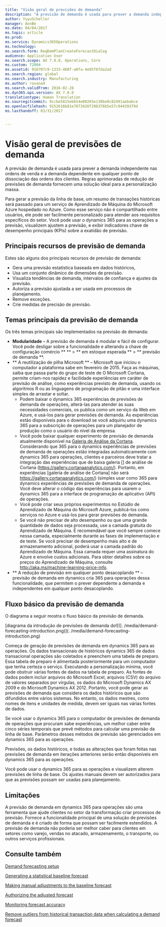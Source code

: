 ```yaml
---
title: "Visão geral de previsões de demanda"
description: "A previsão de demanda é usada para prever a demanda independente nas ordens de venda e a demanda dependente em qualquer ponto de dissociação das ordens dos clientes. Regras aprimoradas de redução de previsões de demanda fornecem uma solução ideal para a personalização massa."
author: YuyuScheller
manager: AnnBe
ms.date: 04/04/2017
ms.topic: article
ms.prod: 
ms.service: Dynamics365Operations
ms.technology: 
ms.search.form: ReqDemPlanCreateForecastDialog
audience: Application User
ms.search.scope: AX 7.0.0, Operations, Core
ms.custom: 72004
ms.assetid: 916707c9-1333-460f-a0fa-4e95f6fda2ad
ms.search.region: global
ms.search.industry: Manufacturing
ms.author: roxanad
ms.search.validFrom: 2016-02-28
ms.dyn365.ops.version: AX 7.0.0
translationtype: Human Translation
ms.sourcegitcommit: 9ccbe5815ebb54e00265e130be9c82491aebabce
ms.openlocfilehash: 9152616b81e7873426f296376b5e57c94439379d
ms.lasthandoff: 03/31/2017


---
```


# <a name="demand-forecasting-overview"></a>Visão geral de previsões de demanda

A previsão de demanda é usada para prever a demanda independente nas ordens de venda e a demanda dependente em qualquer ponto de dissociação das ordens dos clientes. Regras aprimoradas de redução de previsões de demanda fornecem uma solução ideal para a personalização massa.

Para gerar a previsão da linha de base, um resumo de transações históricas será passado para um serviço de Aprendizado de Máquina do Microsoft Azure hospedado no Azure. Como esse serviço não é compartilhado entre usuários, ele pode ser facilmente personalizado para atender aos requisitos específicos do setor. Você pode usar o dynamics 365 para as operações a previsão, visualizem ajustem a previsão, e exibir indicadores chave de desempenho principais (KPIs) sobre a exatidão de previsão.

## <a name="key-features-of-demand-forecasting"></a>Principais recursos de previsão de demanda
Estes são alguns dos principais recursos de previsão de demanda:

-   Gera uma previsão estatística baseada em dados históricos,
-   Usa um conjunto dinâmico de dimensões de previsão.
-   Visualiza tendências de demanda, intervalos de confiança e ajustes da previsão.
-   Autoriza a previsão ajustada a ser usada em processos de planejamento.
-   Remove exceções.
-   Crie medidas de precisão de previsão.

## <a name="major-themes-in-demand-forecasting"></a>Temas principais da previsão de demanda
Os três temas principais são implementados na previsão de demanda:

-   **Modularidade** – A previsão de demanda é modular e fácil de configurar. Você pode desligar sobre a funcionalidade e alterando a chave de configuração comércio ** ** &gt; ** em estoque esperada ** &gt; ** previsão de demanda **.
-   ** A reutilização de pilha Microsoft ** – Microsoft que iniciou o computador a plataforma sabe em fevereiro de 2015. Faça as máquinas, saiba que passa parte do grupo de teste de O Microsoft Cortana, permite criam-nos rapidez e facilidade experiências em caráter de previsão de análise, como experiências previsto de demanda, usando os algoritmos R ou as linguagens de programação de pitão e uma interface simples de arrastar e soltar.
    -   Podem baixar o dynamics 365 experiências de previsões de demanda de operações, alterá-las para atender às suas necessidades comerciais, os publica como um serviço da Web em Azure, e usá-los para gerar previsões de demanda. As experiências estão disponíveis para o download se você adquiriu uma dynamics 365 para a subscrição de operações para um planejador de produção como o usuário do nível da empresa.
    -   Você pode baixar qualquer experimento de previsão de demanda atualmente disponível na [Galeria de Análise da Cortana](https://gallery.cortanaanalytics.com/). Considerando que 365 para o dynamics experiências de previsões de demanda de operações estão integradas automaticamente com dynamics 365 para operações, clientes e parceiros deve tratar a integração das experiências que de baixa galeria [] de análise de Cortana (https://gallery.cortanaanalytics.com/). Portanto, em experiências [galeria de análise de Cortana] não será https://gallery.cortanaanalytics.com/) (simples usar como 365 para dynamics experiências de previsões de demanda de operações. Você deve alterar o código das experiências para usarem o dynamics 365 para a interface de programação de aplicativo (API) de operações.
    -   Você pode criar seus próprios experimentos no Estúdio de Aprendizado de Máquina do Microsoft Azure, publicá-los como serviços no Azure e usá-los para gerar previsões de demanda.
    -   Se você não precisar de alto desempenho ou que uma grande quantidade de dados seja processada, use a camada gratuita do Aprendizado de Máquina. É recomendável que você sempre comece nessa camada, especialmente durante as fases de implementação e de teste. Se você precisar de desempenho mais alto e de armazenamento adicional, poderá usar a camada padrão do Aprendizado de Máquina. Essa camada requer uma assinatura do Azure e envolve custos adicionais. Para obter detalhes sobre os preços do Aprendizado de Máquina, consulte <http://aka.ms/machine-learning-price-info>.
-   ** A redução de previsão em qualquer ponto desacoplando ** – previsão de demanda em dynamics cria 365 para operações dessa funcionalidade, que permitem o prever dependente a demanda e independentes em qualquer ponto desacoplando.

## <a name="basic-flow-in-demand-forecasting"></a>Fluxo básico da previsão de demanda
O diagrama a seguir mostra o fluxo básico da previsão de demanda. 

[diagrama da introdução de previsões de demanda do![(]. /media/demand-forecasting-introduction.png)](. /media/demand-forecasting-introduction.png)

Começa de geração de previsões de demanda em dynamics 365 para as operações. Os dados transacionais de históricos dynamics 365 de dados transacional operações são coletados e preenchem uma tabela de preparo. Essa tabela de preparo é alimentada posteriormente para um computador que tenha certeza o serviço. Executando a personalização mínima, você pode obstruir várias fontes de dados na tabela de preparo. As fontes de dados podem incluir arquivos do Microsoft Excel, arquivos (CSV) do arquivo de valores separados por vírgulas, os dados do Microsoft Dynamics AX 2009 e do Microsoft Dynamics AX 2012. Portanto, você pode gerar as previsões de demanda que considera os dados históricos que são difundidos entre vários sistemas. No entanto, os dados mestres, como nomes de itens e unidades de medida, devem ser iguais nas várias fontes de dados.

Se você usar o dynamics 365 para o computador de previsões de demanda de operações que procuram sabe experiências, um melhor caber entre cinco séries temporais que prevê métodos para calcular uma previsão da linha de base. Parâmetros desses métodos de previsão são gerenciados em dynamics 365 para as operações. 

Previsões, os dados históricos, e todas as alterações que foram feitas nas previsões de demanda em iterações anteriores serão então disponíveis em dynamics 365 para as operações. 

Você pode usar o dynamics 365 para as operações e visualizem alterem previsões de linha de base. Os ajustes manuais devem ser autorizados para que as previsões possam ser usadas para planejamento.

## <a name="limitations"></a>Limitações
A previsão de demanda em dynamics 365 para operações são uma ferramenta que ajude clientes no setor da transformação criar processos de previsão. Fornece a funcionalidade principal de uma solução de previsões de demanda e é criado de forma que possam ser facilmente estendidos. A previsão de demanda não poderia ser melhor caber para clientes em setores como varejo, vendas no atacado, armazenamento, o transporte, ou outros serviços profissionais.

<a name="see-also"></a>Consulte também
--------

[Demand forecasting setup](demand-forecasting-setup.md)

[Generating a statistical baseline forecast](generate-statistical-baseline-forecast.md)

[Making manual adjustments to the baseline forecast](manual-adjustments-baseline-forecast.md)

[Authorizing the adjusted forecast](authorize-adjusted-forecast.md)

[Monitoring forecast accuracy](monitor-forecast-accuracy.md)

[Remove outliers from historical transaction data when calculating a demand forecast](remove-historical-outliers-calculating-demand-forecast.md)


